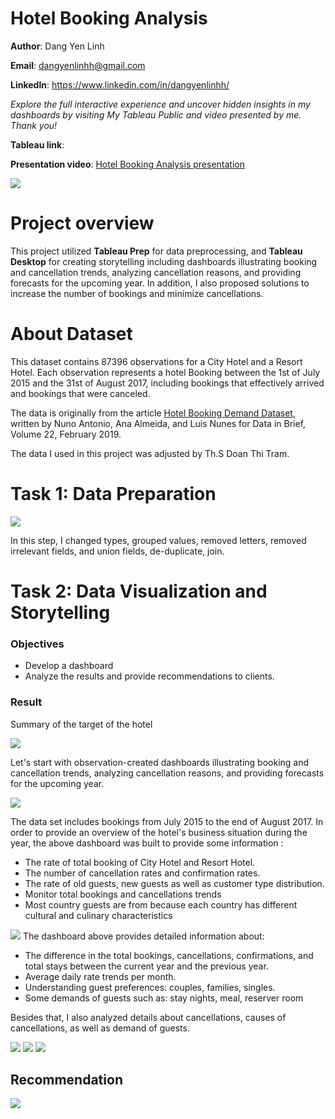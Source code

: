 # Hotel Booking Analysis

 **Author**: Dang Yen Linh

**Email**: dangyenlinhh@gmail.com

**Linkedln**: https://www.linkedin.com/in/dangyenlinhh/

*Explore the full interactive experience and uncover hidden insights in my dashboards by visiting My Tableau Public and video presented by me. Thank you!*

**Tableau link**: 

**Presentation video**: [Hotel Booking Analysis presentation](https://www.youtube.com/watch?v=TQRR0950vJE&t=418s)





![](images/hotelBooking_background.jpg)

# Project overview
This project utilized **Tableau Prep** for data preprocessing, and **Tableau Desktop** for creating storytelling including dashboards illustrating booking and cancellation trends, analyzing cancellation reasons, and providing forecasts for the upcoming year. In addition, I also proposed solutions to increase the number of bookings and minimize cancellations.

# About Dataset 

This dataset contains 87396 observations for a City Hotel and a Resort Hotel. Each observation represents a hotel
Booking between the 1st of July 2015 and the 31st of August 2017, including bookings that effectively arrived and bookings that were canceled.

The data is originally from the article [Hotel Booking Demand Dataset](https://www.sciencedirect.com/science/article/pii/S2352340918315191), written by Nuno Antonio, Ana Almeida, and Luis Nunes for Data in Brief, Volume 22, February 2019.

The data I used in this project was adjusted by Th.S Doan Thi Tram.

# Task 1: Data Preparation

![](images/preparation.jpg)

In this step, I changed types, grouped values, removed letters, removed irrelevant fields, and union fields, de-duplicate, join.

# Task 2: Data Visualization and Storytelling

### Objectives
- Develop a dashboard
- Analyze the results and provide recommendations to clients.

### Result 

Summary of the target of the hotel 

![](images/target.jpg)


Let's start with observation-created dashboards illustrating booking and cancellation trends, analyzing cancellation reasons, and providing forecasts for the upcoming year.

![](images/overview.jpg)

The data set includes bookings from July 2015 to the end of August 2017. In order to provide an overview of the hotel's business situation during the year, the above dashboard was built to provide some information :

- The rate of total booking of City Hotel and Resort Hotel.
- The number of cancellation rates and confirmation rates.
- The rate of old guests, new guests as well as customer type distribution.
- Monitor total bookings and cancellations trends
- Most country guests are from because each country has different cultural and culinary characteristics
  
![](images/overview_by_year.jpg)
The dashboard above provides detailed information about:
- The difference in the total bookings, cancellations, confirmations, and total stays between the current year and the previous year.
- Average daily rate trends per month.
- Understanding guest preferences: couples, families, singles.
- Some demands of guests such as: stay nights, meal, reserver room

Besides that, I also analyzed details about cancellations, causes of cancellations, as well as demand of guests. 

![](images/cancellation.jpg)
![](images/causes_1.jpg)
![](images/causes_2.jpg)


## Recommendation
![](images/recommendation.jpg)



  





